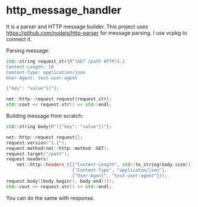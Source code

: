 # http_message_handler

It is a parser and HTTP message builder.
This project uses https://github.com/nodejs/http-parser for message parsing. I use vcpkg to connect it.

Parsing message:
```cpp
std::string request_str{R"(GET /path HTTP/1.1
Content-Length: 16
Content-Type: application/json
User-Agent: test-user-agent

{"key": "value"})"};

net::http::request request{request_str};
std::cout << request.str() << std::endl;
```

Building message from scratch:
```cpp
std::string body{R"({"key": "value"})"};

net::http::request request{};
request.version("1.1");
request.method(net::http::method::GET);
request.target("/path");
request.headers(
    net::http::headers_t{{"Content-Length", std::to_string(body.size())},
                         {"Content-Type", "applicaton/json"},
                         {"User-Agent", "test-user-agent"}});
request.body({body.begin(), body.end()});
std::cout << request.str() << std::endl;
```

You can do the same with response.

